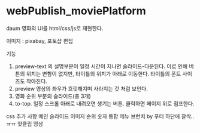 # webPublish_moviePlatform
daum 영화의 UI를 html/css/js로 재현한다.

이미지 : pixabay, 포토샵 편집

기능
1. preview-text 의 설명부분이 일정 시간이 지나면 슬라이드-다운된다.
	이로 인해 버튼의 위치는 변함이 없지만, 타이틀의 위치가 아래로 이동한다.
	타이틀의 폰트 사이즈도 작아진다.
2. preview 영상의 좌우가 흐릿해지며 사라지는 것 처럼 보인다.
3. 영화 순위 부분의 슬라이드(총 3개)
4. to-top. 일정 스크롤 아래로 내려오면 생기는 버튼. 클릭하면 페이지 위로 점프한다.

css 추가 사항
메인 슬라이드 이미지 순위 숫자
통합 메뉴
브런치 by
푸터 하단에 찰싹..ㅠㅠ
핫클립 영상
